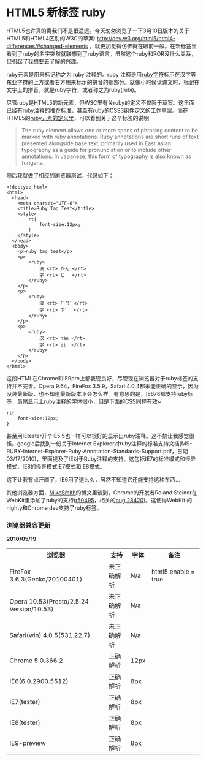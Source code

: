 # HTML5 新标签 ruby
HTML5也许真的离我们不是很遥远。今天匆匆浏览了一下3月10日版本的关于HTML5和HTML4区别的W3C的草案: http://dev.w3.org/html5/html4-differences/#changed-elements ，就更加觉得仿佛就在眼前一般。在新标签里看到了ruby的名字突然就联想到了ruby语言。虽然这个ruby和ROR没什么关系，但引起了我想要去了解的兴趣。

ruby元素是用来标记称之为 ruby 注释的。ruby 注释是用[ruby字符](http://en.wikipedia.org/wiki/Ruby_character)标示在汉字等东亚字符的上方或者右方用来标示的拼音的那部分。就像小时候读课文时，标记在文字上的拼音，就是ruby字符，或者称之为ruby(rubi)。

尽管ruby是HTML5的新元素，但W3C里有关ruby的定义不仅限于草案。这里面已经有[ruby注释的推荐标准](http://www.w3.org/TR/ruby/)，甚至有[ruby的CSS3组件定义的工作草案](http://www.w3.org/TR/2001/WD-css3-ruby-20010216/)。而在HTML5的[ruby元素的定义](http://dev.w3.org/html5/spec/text-level-semantics.html#the-ruby-element)里，可以看到关于这个标签的说明

> The ruby element allows one or more spans of phrasing content to be marked with ruby annotations. Ruby annotations are short runs of text presented alongside base text, primarily used in East Asian typography as a guide for pronunciation or to include other annotations. In Japanese, this form of typography is also known as furigana.

随后我就做了相应的浏览器测试，代码如下：
```
<!doctype html>
<html>
  <head>
    <meta charset="UTF-8">
    <title>Ruby Tag Test</title>
	<style>
		rt{
			font-size:12px;
		}
	</style>
  </head>
  <body>
    <p>ruby tag test</p>
	<p>
		<ruby>
			漢 <rt> かん </rt>
			字 <rt> じ　 </rt>
		</ruby>
	</p>
	<p>
		<ruby>
			漢 <rt> ㄏㄢˋ </rt>
			字 <rt> ㄗˋ　 </rt>
		</ruby>
	</p>
	<p>
		<ruby>
			汉 <rt> hàn </rt>
			字 <rt> zì  </rt>
		</ruby>
	</p>
  </body>
</html>
```
这段HTML在Chrome和IE9pre上都表现良好，尽管现在浏览器对于ruby标签的支持并不完善。Opera 9.64，FireFox 3.5.9，Safari 4.0.4都未能正确的显示，因为没装最新版，也不知道最新版本下会怎么样。有意思的是，IE678都支持ruby标签，虽然显示上ruby注释的字体很小，但是下面的CSS同样有效~
```
rt{
	font-size:12px;
}
```
甚至用IEtester开个IE5.5也一样可以很好的显示出ruby注释。这不禁让我感觉很怪。google后找到一份关于Internet Explorer对ruby注释的标准支持文档(MS-RUBY-Internet-Explorer-Ruby-Annotation-Standards-Support.pdf，日期03/17/2010)，里面提及了IE对于Ruby注释的支持。这包括IE7的标准模式和怪异模式、IE8的怪异模式IE7模式和IE8模式。

这下让我有点汗颜了，IE6用了这么久，居然不知道它还能支持这种东西...

其他浏览器方面，[MikeSmith](http://sideshowbarker.net/)的博文里谈到，Chrome的开发者Roland Steiner在WebKit里添加了ruby的支持([r50495](http://trac.webkit.org/changeset/50495)，相关的[bug 28420](https://bugs.webkit.org/show_bug.cgi?id=28420))。这使得WebKit 的nighty和Chrome dev支持了ruby标签。

### 浏览器兼容更新

**2010/05/19**

<table>
	<tr>
		<th>浏览器</th>
		<th>支持</th>
		<th>字体</th>
		<th>备注</th>
	</tr>
	<tr>
		<td>FireFox 3.6.3(Gecko/20100401)</td>
		<td>未正确解析</td>
		<td>N/a</td>
		<td>html5.enable = true</td>
	</tr>
        <tr>
		<td>Opera 10.53(Presto/2.5.24 Version/10.53)</td>
		<td>未正确解析</td>
		<td>N/a</td>
		<td> </td>
	</tr>
        <tr>
		<td>Safari(win) 4.0.5(531.22.7)</td>
		<td>未正确解析</td>
		<td>N/a</td>
		<td> </td>
	</tr>
	<tr>
		<td>Chrome 5.0.366.2</td>
		<td>正确解析</td>
		<td>12px</td>
		<td> </td>
	</tr>
	<tr>
		<td>IE6(6.0.2900.5512)</td>
		<td>正确解析</td>
		<td>8px</td>
		<td> </td>
	</tr>
	<tr>
		<td>IE7(tester)</td>
		<td>正确解析</td>
		<td>8px</td>
		<td> </td>
	</tr>
	<tr>
		<td>IE8(tester)</td>
		<td>正确解析</td>
		<td>8px</td>
		<td> </td>
	</tr>
	<tr>
		<td>IE9-preview</td>
		<td>正确解析</td>
		<td>8px</td>
		<td> </td>
	</tr>
</table>


